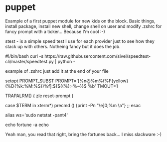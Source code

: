 # puppet
Example of a first puppet module for new kids on the block. Basic things, install package, install new shell, change shell on user and modify .zshrc for fancy prompt with a ticker... Because I'm cool :-)

stest - is a simple speed test I use for each provider just to see how they stack up with others. Notheing fancy but it does the job.

<raw>
#!/bin/bash    
curl -s  https://raw.githubusercontent.com/sivel/speedtest-cli/master/speedtest.py | python -
</raw>

example of .zshrc just add it at the end of your file 

<raw>
setopt PROMPT_SUBST
PROMPT='[%n@%m%f%F{yellow}(%D{%k:%M:%S})%f]:${${(%):-%~}}$ %b'
TMOUT=1

TRAPALRM() {
    zle reset-prompt
}

case $TERM in
    xterm*)
        precmd () {print -Pn "\e]0;%m \a"}
        ;;
esac

alias ws='sudo netstat -pant4'

echo
fortune -a
echo
</raw>

Yeah man, you read that right, bring the fortunes back... I miss slackware :-)
